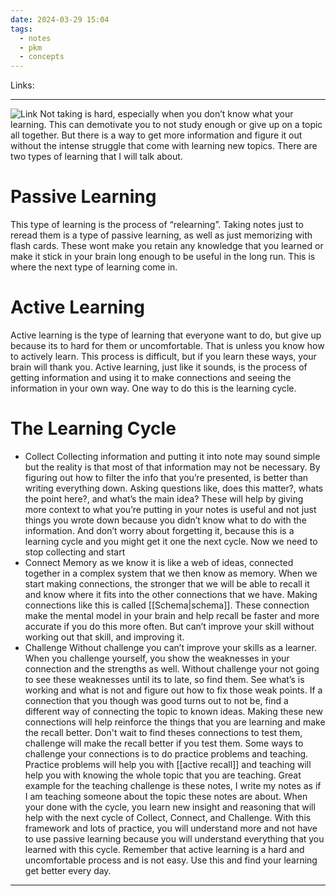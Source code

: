 ```yaml
---
date: 2024-03-29 15:04
tags:
  - notes
  - pkm
  - concepts
---
```

Links: 

---
![Link](https://youtu.be/4RkWiNO3iq8?si=VEKtQCXSo0C0JWs1)
Not taking is hard, especially when you don’t know what your learning. This can demotivate you to not study enough or give up on a topic all together. But there is a way to get more information and figure it out without the intense struggle that come with learning new topics. There are two types of learning that I will talk about.
# Passive Learning
This type of learning is the process of “relearning”. Taking notes just to reread them is a type of passive learning, as well as just memorizing with flash cards. These wont make you retain any knowledge that you learned or make it stick in your brain long enough to be useful in the long run. This is where the next type of learning come in.
# Active Learning
Active learning is the type of learning that everyone want to do, but give up because its to hard for them or uncomfortable. That is unless you know how to actively learn. This process is difficult, but if you learn these ways, your brain will thank you. Active learning, just like it sounds, is the process of getting information and using it to make connections and seeing the information in your own way. One way to do this is the learning cycle.
# The Learning Cycle
- Collect
	Collecting information and putting it into note may sound simple but the reality is that most of that information may not be necessary. By figuring out how to filter the info that you’re presented, is better than writing everything down. Asking questions like, does this matter?, whats the point here?, and what’s the main idea? These will help by giving more context to what you’re putting in your notes is useful and not just things you wrote down because you didn’t know what to do with the information.
	And don’t worry about forgetting it, because this is a learning cycle and you might get it one the next cycle. Now we need to stop collecting and start
- Connect
	Memory as we know it is like a web of ideas, connected together in a complex system that we then know as memory. When we start making connections, the stronger that we will be able to recall it and know where it fits into the other connections that we have. Making connections like this is called [[Schema|schema]]. These connection make the mental model in your brain and help recall be faster and more accurate if you do this more often. But can’t improve your skill without working out that skill, and improving it.
- Challenge
	Without challenge you can’t improve your skills as a learner. When you challenge yourself, you show the weaknesses in your connection and the strengths as well. Without challenge your not going to see these weaknesses until its to late, so find them. See what’s is working and what is not and figure out how to fix those weak points. If a connection that you though was good turns out to not be, find a different way of connecting the topic to known ideas. Making these new connections will help reinforce the things that you are learning and make the recall better. Don't wait to find theses connections to test them, challenge will make the recall better if you test them. Some ways to challenge your connections is to do practice problems and teaching. Practice problems will help you with [[active recall]] and teaching will help you with knowing the whole topic that you are teaching. Great example for the teaching challenge is these notes, I write my notes as if I am teaching someone about the topic these notes are about.
When your done with the cycle, you learn new insight and reasoning that will help with the next cycle of Collect, Connect, and Challenge. With this framework and lots of practice, you will understand more and not have to use passive learning because you will understand everything that you learned with this cycle. Remember that active learning is a hard and uncomfortable process and is not easy. Use this and find your learning get better every day.
---
